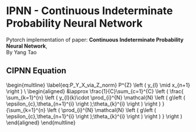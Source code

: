 # **IPNN - Continuous Indeterminate Probability Neural Network**

Pytorch implementation of paper:  **Continuous Indeterminate Probability Neural Network**,  
By Yang Tao

## **CIPNN Equation** 


\begin{multline}
    \label{eq:P_Y_X_via_Z_norm}
    P^{Z} \left ( y_{l} \mid x_{n+1} \right ) \\
    \begin{aligned}
    &\approx \frac{1}{C}\sum_{c=1}^{C} \left ( \frac{ \sum_{k=1}^{n} \left (  y_{l}(k)\cdot \prod_{i}^{N} \mathcal{N} \left ( g\left ( \epsilon_{c},\theta_{n+1}^{i}  \right );\theta_{k}^{i}  \right )  \right ) }
    {\sum_{k=1}^{n} \left ( \prod_{i}^{N} \mathcal{N} \left ( g\left ( \epsilon_{c},\theta_{n+1}^{i} \right );\theta_{k}^{i}  \right ) \right ) } \right )
    \end{aligned}
    \end{multline}
